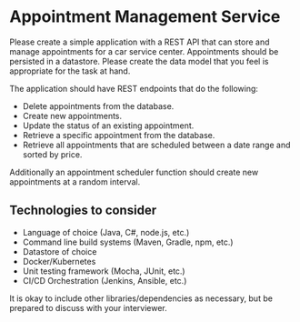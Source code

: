 # Appointment Management Service

Please create a simple application with a REST API that can store and manage appointments for a car service center. Appointments should be persisted in a datastore. Please create the data model that you feel is appropriate for the task at hand.

The application should have REST endpoints that do the following:

* Delete appointments from the database.
* Create new appointments.
* Update the status of an existing appointment.
* Retrieve a specific appointment from the database.
* Retrieve all appointments that are scheduled between a date range and sorted by price.

Additionally an appointment scheduler function should create new appointments at a random interval.

## Technologies to consider

* Language of choice (Java, C#, node.js, etc.)
* Command line build systems (Maven, Gradle, npm, etc.)
* Datastore of choice
* Docker/Kubernetes
* Unit testing framework (Mocha, JUnit, etc.)
* CI/CD Orchestration (Jenkins, Ansible, etc.)

It is okay to include other libraries/dependencies as necessary, but be prepared to discuss with your interviewer.
